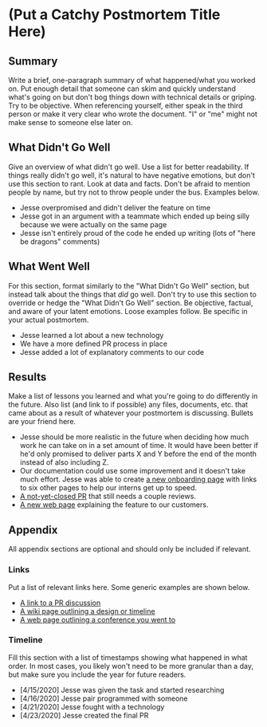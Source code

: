 # (Put a Catchy Postmortem Title Here)

## Summary

Write a brief, one-paragraph summary of what happened/what you worked on. Put enough detail that someone can skim and quickly understand what's going on but don't bog things down with technical details or griping. Try to be objective. When referencing yourself, either speak in the third person or make it very clear who wrote the document. "I" or "me" might not make sense to someone else later on.

## What Didn't Go Well

Give an overview of what didn't go well. Use a list for better readability. If things really didn't go well, it's natural to have negative emotions, but don't use this section to rant. Look at data and facts. Don't be afraid to mention people by name, but try not to throw people under the bus. Examples below.

- Jesse overpromised and didn't deliver the feature on time
- Jesse got in an argument with a teammate which ended up being silly because we were actually on the same page
- Jesse isn't entirely proud of the code he ended up writing (lots of "here be dragons" comments)

## What Went Well

For this section, format similarly to the "What Didn't Go Well" section, but instead talk about the things that *did* go well. Don't try to use this section to override or hedge the "What Didn't Go Well" section. Be objective, factual, and aware of your latent emotions. Loose examples follow. Be specific in your actual postmortem.

- Jesse learned a lot about a new technology
- We have a more defined PR process in place
- Jesse added a lot of explanatory comments to our code

## Results

Make a list of lessons you learned and what you're going to do differently in the future. Also list (and link to if possible) any files, documents, etc. that came about as a result of whatever your postmortem is discussing. Bullets are your friend here.

- Jesse should be more realistic in the future when deciding how much work he can take on in a set amount of time. It would have been better if he'd only promised to deliver parts X and Y before the end of the month instead of also including Z.
- Our documentation could use some improvement and it doesn't take much effort. Jesse was able to create [a new onboarding page]() with links to six other pages to help our interns get up to speed.
- [A not-yet-closed PR]() that still needs a couple reviews.
- [A new web page]() explaining the feature to our customers.

## Appendix

All appendix sections are optional and should only be included if relevant.

### Links

Put a list of relevant links here. Some generic examples are shown below.

- [A link to a PR discussion]()
- [A wiki page outlining a design or timeline]()
- [A web page outlining a conference you went to]()

### Timeline

Fill this section with a list of timestamps showing what happened in what order. In most cases, you likely won't need to be more granular than a day, but make sure you include the year for future readers.

- [4/15/2020] Jesse was given the task and started researching
- [4/16/2020] Jesse pair programmed with someone
- [4/21/2020] Jesse fought with a technology
- [4/23/2020] Jesse created the final PR
